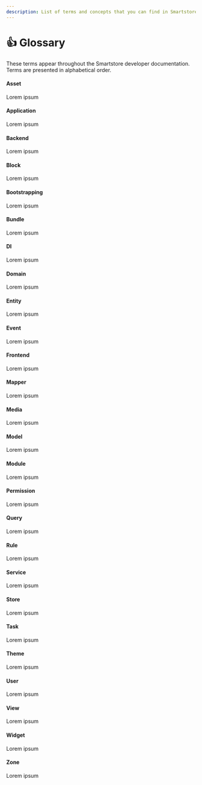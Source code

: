```yaml
---
description: List of terms and concepts that you can find in Smartstore
---
```


# 👍 Glossary

These terms appear throughout the Smartstore developer documentation. Terms are presented in alphabetical order.

#### Asset

Lorem ipsum

#### Application

Lorem ipsum

#### Backend

Lorem ipsum

#### Block

Lorem ipsum

#### Bootstrapping

Lorem ipsum

#### Bundle

Lorem ipsum

#### DI

Lorem ipsum

#### Domain

Lorem ipsum

#### Entity

Lorem ipsum

#### Event

Lorem ipsum

#### Frontend

Lorem ipsum

#### Mapper

Lorem ipsum

#### Media

Lorem ipsum

#### Model

Lorem ipsum

#### Module

Lorem ipsum

#### Permission

Lorem ipsum

#### Query

Lorem ipsum

#### Rule

Lorem ipsum

#### Service

Lorem ipsum

#### Store

Lorem ipsum

#### Task

Lorem ipsum

#### Theme

Lorem ipsum

#### User

Lorem ipsum

#### View

Lorem ipsum

#### Widget

Lorem ipsum

#### Zone

Lorem ipsum
